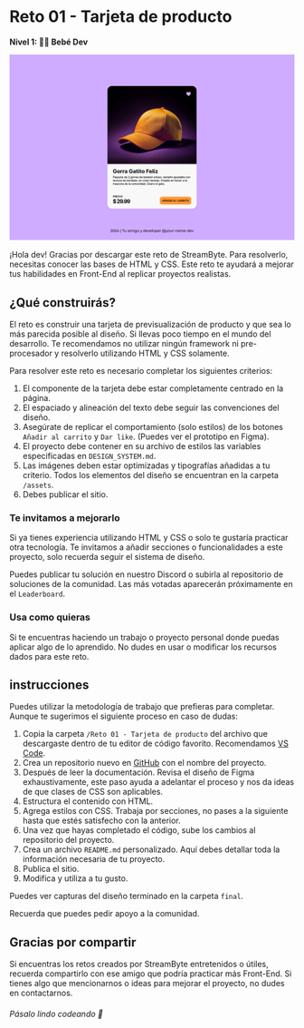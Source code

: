 # Reto 01 - Tarjeta de producto

**Nivel 1: 👶🏽 Bebé Dev**

![Project image](<final/Desktop 1280.png>)

¡Hola dev! Gracias por descargar este reto de StreamByte. Para resolverlo, necesitas conocer las bases de HTML y CSS. Este reto te ayudará a mejorar tus habilidades en Front-End al replicar proyectos realistas.

## ¿Qué construirás?

El reto es construir una tarjeta de previsualización de producto y que sea lo más parecida posible al diseño. Si llevas poco tiempo en el mundo del desarrollo. Te recomendamos no utilizar ningún framework ni pre-procesador y resolverlo utilizando HTML y CSS solamente.

Para resolver este reto es necesario completar los siguientes criterios:

1. El componente de la tarjeta debe estar completamente centrado en la página.
2. El espaciado y alineación del texto debe seguir las convenciones del diseño.
3. Asegúrate de replicar el comportamiento (solo estilos) de los botones `Añadir al carrito` y `Dar like`. (Puedes ver el prototipo en Figma).
4. El proyecto debe contener en su archivo de estilos las variables especificadas en `DESIGN_SYSTEM.md`.
5. Las imágenes deben estar optimizadas y tipografías añadidas a tu criterio. Todos los elementos del diseño se encuentran en la carpeta `/assets`.
6. Debes publicar el sitio.

### Te invitamos a mejorarlo

Si ya tienes experiencia utilizando HTML y CSS o solo te gustaría practicar otra tecnología. Te invitamos a añadir secciones o funcionalidades a este proyecto, solo recuerda seguir el sistema de diseño.

Puedes publicar tu solución en nuestro Discord o subirla al repositorio de soluciones de la comunidad. Las más votadas aparecerán próximamente en el `Leaderboard`.

### Usa como quieras

Si te encuentras haciendo un trabajo o proyecto personal donde puedas aplicar algo de lo aprendido. No dudes en usar o modificar los recursos dados para este reto.

## instrucciones

Puedes utilizar la metodología de trabajo que prefieras para completar. Aunque te sugerimos el siguiente proceso en caso de dudas:

1. Copia la carpeta `/Reto 01 - Tarjeta de producto` del archivo que descargaste dentro de tu editor de código favorito. Recomendamos [VS Code](https://code.visualstudio.com/).
2. Crea un repositorio nuevo en [GitHub](https://github.com/) con el nombre del proyecto.
3. Después de leer la documentación. Revisa el diseño de Figma exhaustivamente, este paso ayuda a adelantar el proceso y nos da ideas de que clases de CSS son aplicables.
4. Estructura el contenido con HTML.
5. Agrega estilos con CSS. Trabaja por secciones, no pases a la siguiente hasta que estés satisfecho con la anterior.
6. Una vez que hayas completado el código, sube los cambios al repositorio del proyecto.
7. Crea un archivo `README.md` personalizado. Aquí debes detallar toda la información necesaria de tu proyecto.
8. Publica el sitio.
9. Modifica y utiliza a tu gusto.

Puedes ver capturas del diseño terminado en la carpeta `final`.

Recuerda que puedes pedir apoyo a la comunidad.

## Gracias por compartir

Si encuentras los retos creados por StreamByte entretenidos o útiles, recuerda compartirlo con ese amigo que podría practicar más Front-End. Si tienes algo que mencionarnos o ideas para mejorar el proyecto, no dudes en contactarnos.

###### Pásalo lindo codeando 💚
